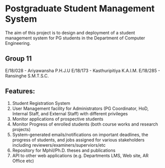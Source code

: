 # Postgraduate Student Management System
The aim of this project is to design and deployment of a student management system for PG
students in the Department of Computer Engineering.

## Group 11
E/18/028 - Ariyawansha P.H.J.U
E/18/173 - Kasthuripitiya K.A.I.M.
E/18/285 - Ransinghe S.M.T.S.C.

## Features:
1. Student Registration System
2. User Management facility for Administrators (PG Coordinator, HoD, Internal Staff, and
External Staff) with different privileges
3. Monitor applications of prospective students
4. Monitor Progress of enrolled students (both course works and research projects)
5. System-generated emails/notifications on important deadlines, the progress of
students, and jobs assigned for various stakeholders including
reviewers/examiners/superviors/etc
6. Repository for Mphil/Ph.D. theses and publications
7. API to other web applications (e.g. Departments LMS, Web site, AR Office etc)
